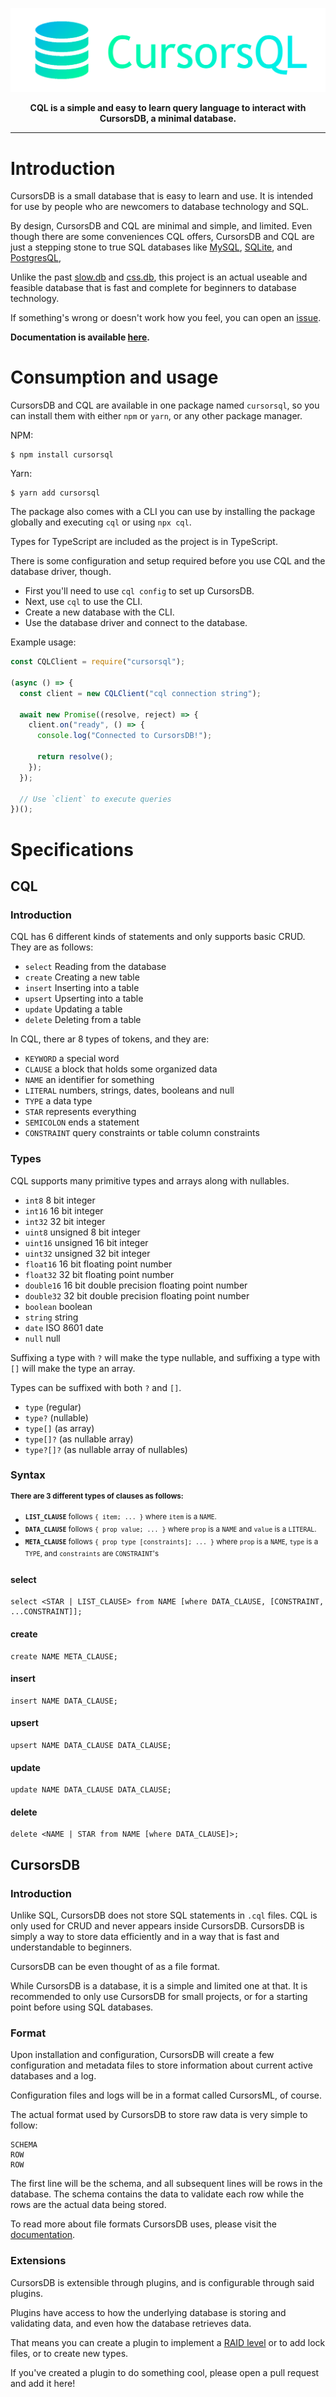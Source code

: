 [![CQL Banner](./banner.png)](https://cursorsdottsx.github.io/cql)

<p align="center"><strong>CQL is a simple and easy to learn query language to interact with CursorsDB, a minimal database.</strong></p>

---

# Introduction

CursorsDB is a small database that is easy to learn and use. It is intended for use by people who are newcomers to database technology and SQL.

By design, CursorsDB and CQL are minimal and simple, and limited. Even though there are some conveniences CQL offers, CursorsDB and CQL are just a stepping stone to true SQL databases like [MySQL](https://www.mysql.com/), [SQLite](https://www.sqlite.org/index.html), and [PostgresQL](https://www.postgresql.org/),

Unlike the past [slow.db](https://www.npmjs.com/package/@aeroware/slow.db) and [css.db](https://www.npmjs.com/package/@aeroware/css.db), this project is an actual useable and feasible database that is fast and complete for beginners to database technology.

If something's wrong or doesn't work how you feel, you can open an [issue](https://github.com/cursorsdottsx/cql/issues).

**Documentation is available [here](https://cursorsdottsx.github.io/cql).**

# Consumption and usage

CursorsDB and CQL are available in one package named `cursorsql`, so you can install them with either `npm` or `yarn`, or any other package manager.

NPM:

```
$ npm install cursorsql
```

Yarn:

```
$ yarn add cursorsql
```

The package also comes with a CLI you can use by installing the package globally and executing `cql` or using `npx cql`.

Types for TypeScript are included as the project is in TypeScript.

There is some configuration and setup required before you use CQL and the database driver, though.

- First you'll need to use `cql config` to set up CursorsDB.
- Next, use `cql` to use the CLI.
- Create a new database with the CLI.
- Use the database driver and connect to the database.

Example usage:

```js
const CQLClient = require("cursorsql");

(async () => {
  const client = new CQLClient("cql connection string");
  
  await new Promise((resolve, reject) => {
    client.on("ready", () => {
      console.log("Connected to CursorsDB!");
      
      return resolve();
    });
  });

  // Use `client` to execute queries
})();
```

# Specifications

## CQL

### Introduction

CQL has 6 different kinds of statements and only supports basic CRUD. They are as follows:

- `select` Reading from the database
- `create` Creating a new table
- `insert` Inserting into a table
- `upsert` Upserting into a table
- `update` Updating a table
- `delete` Deleting from a table

In CQL, there ar 8 types of tokens, and they are:

- `KEYWORD` a special word
- `CLAUSE` a block that holds some organized data
- `NAME` an identifier for something
- `LITERAL` numbers, strings, dates, booleans and null
- `TYPE` a data type
- `STAR` represents everything
- `SEMICOLON` ends a statement
- `CONSTRAINT` query constraints or table column constraints

### Types

CQL supports many primitive types and arrays along with nullables.

- `int8` 8 bit integer
- `int16` 16 bit integer
- `int32` 32 bit integer
- `uint8` unsigned 8 bit integer
- `uint16` unsigned 16 bit integer
- `uint32` unsigned 32 bit integer
- `float16` 16 bit floating point number
- `float32` 32 bit floating point number
- `double16` 16 bit double precision floating point number
- `double32` 32 bit double precision floating point number
- `boolean` boolean
- `string` string
- `date` ISO 8601 date
- `null` null

Suffixing a type with `?` will make the type nullable, and suffixing a type with `[]` will make the type an array.

Types can be suffixed with both `?` and `[]`.

- `type` (regular)
- `type?` (nullable)
- `type[]` (as array)
- `type[]?` (as nullable array)
- `type?[]?` (as nullable array of nullables)

### Syntax

<sup>**There are 3 different types of clauses as follows:**</sup>

- <sup>**`LIST_CLAUSE`** follows `{ item; ... }` where `item` is a `NAME`.</sup>
- <sup>**`DATA_CLAUSE`** follows `{ prop value; ... }` where `prop` is a `NAME` and `value` is a `LITERAL`.</sup>
- <sup>**`META_CLAUSE`** follows `{ prop type [constraints]; ... }` where `prop` is a `NAME`, `type` is a `TYPE`, and `constraints` are `CONSTRAINT`'s</sup>

#### select

```
select <STAR | LIST_CLAUSE> from NAME [where DATA_CLAUSE, [CONSTRAINT, ...CONSTRAINT]];
```

#### create

```
create NAME META_CLAUSE;
```

#### insert

```
insert NAME DATA_CLAUSE;
```

#### upsert

```
upsert NAME DATA_CLAUSE DATA_CLAUSE;
```

#### update

```
update NAME DATA_CLAUSE DATA_CLAUSE;
```

#### delete

```
delete <NAME | STAR from NAME [where DATA_CLAUSE]>;
```

## CursorsDB

### Introduction

Unlike SQL, CursorsDB does not store SQL statements in `.cql` files. CQL is only used for CRUD and never appears inside CursorsDB. 
CursorsDB is simply a way to store data efficiently and in a way that is fast and understandable to beginners.

CursorsDB can be even thought of as a file format.

While CursorsDB is a database, it is a simple and limited one at that. It is recommended to only use CursorsDB for small projects, or for a starting point before using SQL databases.

### Format

Upon installation and configuration, CursorsDB will create a few configuration and metadata files to store information about current active databases and a log.

Configuration files and logs will be in a format called CursorsML, of course.

The actual format used by CursorsDB to store raw data is very simple to follow:

```
SCHEMA
ROW
ROW
```

The first line will be the schema, and all subsequent lines will be rows in the database. The schema contains the data to validate each row while the rows are the actual data being stored.

To read more about file formats CursorsDB uses, please visit the [documentation](https://cursorsdottsx.github.io/cql).

### Extensions

CursorsDB is extensible through plugins, and is configurable through said plugins.

Plugins have access to how the underlying database is storing and validating data, and even how the database retrieves data.

That means you can create a plugin to implement a [RAID level](https://en.wikipedia.org/wiki/Standard_RAID_levels) or to add lock files, or to create new types.

If you've created a plugin to do something cool, please open a pull request and add it here!
